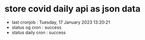 # store covid daily api as json data

- last cronjob : Tuesday, 17 January 2023 13:20:21
- status og cron : success
- status daily cron : success
      
      